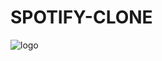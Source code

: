 # SPOTIFY-CLONE
![logo](https://github.com/divina37/SPOTIFY-CLONE/assets/130809132/22eb4e20-79c9-4cd7-a4f3-6ce094198b17)
